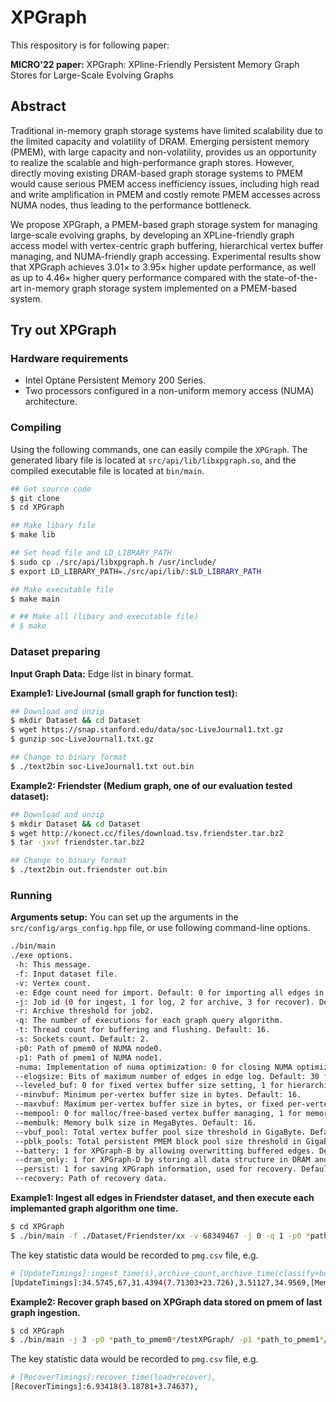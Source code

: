 # XPGraph

This respository is for following paper:

**MICRO'22 paper:** XPGraph: XPline-Friendly Persistent Memory Graph Stores for Large-Scale Evolving Graphs

## Abstract

Traditional in-memory graph storage systems have limited
scalability due to the limited capacity and volatility of DRAM.
Emerging persistent memory (PMEM), with large capacity
and non-volatility, provides us an opportunity to realize the
scalable and high-performance graph stores. However, directly moving existing DRAM-based graph storage systems
to PMEM would cause serious PMEM access inefficiency
issues, including high read and write amplification in PMEM
and costly remote PMEM accesses across NUMA nodes,
thus leading to the performance bottleneck. 
<!-- In this paper, -->
We propose XPGraph, a PMEM-based graph storage system for managing large-scale evolving graphs, by developing
an XPLine-friendly graph access model with vertex-centric
graph buffering, hierarchical vertex buffer managing, and
NUMA-friendly graph accessing. Experimental results show
that XPGraph achieves 3.01× to 3.95× higher update performance, 
as well as up to 4.46× higher query performance 
compared with the state-of-the-art in-memory graph storage system
implemented on a PMEM-based system.

## Try out XPGraph

### Hardware requirements
* Intel Optane Persistent Memory 200 Series.
* Two processors configured in a non-uniform memory access (NUMA) architecture.

### Compiling 

Using the following commands, one can easily compile the `XPGraph`. 
The generated libary file is located at `src/api/lib/libxpgraph.so`, 
and the compiled executable file is located at `bin/main`. 

```bash
## Get source code
$ git clone 
$ cd XPGraph

## Make libary file
$ make lib

## Set head file and LD_LIBRARY_PATH
$ sudo cp ./src/api/libxpgraph.h /usr/include/
$ export LD_LIBRARY_PATH=./src/api/lib/:$LD_LIBRARY_PATH

## Make executable file
$ make main

# ## Make all (libary and executable file)
# $ make
```

### Dataset preparing

**Input Graph Data:** Edge list in binary format. 

**Example1: LiveJournal (small graph for function test):**
```bash
## Download and unzip
$ mkdir Dataset && cd Dataset
$ wget https://snap.stanford.edu/data/soc-LiveJournal1.txt.gz
$ gunzip soc-LiveJournal1.txt.gz

## Change to binary format
$ ./text2bin soc-LiveJournal1.txt out.bin
```

**Example2: Friendster (Medium graph, one of our evaluation tested dataset):**
```bash
## Download and unzip
$ mkdir Dataset && cd Dataset
$ wget http://konect.cc/files/download.tsv.friendster.tar.bz2 
$ tar -jxvf friendster.tar.bz2

## Change to binary format
$ ./text2bin out.friendster out.bin
```

### Running

**Arguments setup:**
You can set up the arguments in the `src/config/args_config.hpp` file, 
or use following command-line options.

```bash
./bin/main
./exe options.
 -h: This message.
 -f: Input dataset file.
 -v: Vertex count.
 -e: Edge count need for import. Default: 0 for importing all edges in the dataset file.
 -j: Job id (0 for ingest, 1 for log, 2 for archive, 3 for recover). Default: 0.
 -r: Archive threshold for job2.
 -q: The number of executions for each graph query algorithm.
 -t: Thread count for buffering and flushing. Default: 16.
 -s: Sockets count. Default: 2.
 -p0: Path of pmem0 of NUMA node0.
 -p1: Path of pmem1 of NUMA node1.
 -numa: Implementation of numa optimization: 0 for closing NUMA optimization, 1 for out/in-graph based implementation, 2 for sub-graph based implementation. Default: 2.
 --elogsize: Bits of maximum number of edges in edge log. Default: 30 for 1 billion edges, i.e., edge size equals 8GB.
 --leveled_buf: 0 for fixed vertex buffer size setting, 1 for hierarchical vertex buffer size setting. Default: 1.
 --minvbuf: Minimum per-vertex buffer size in bytes. Default: 16.
 --maxvbuf: Maximum per-vertex buffer size in bytes, or fixed per-vertex buffer size when leveled_buf = 0. Default: 256.
 --mempool: 0 for malloc/free-based vertex buffer managing, 1 for memory pool based vertex buffer managing. Default: 1.
 --membulk: Memory bulk size in MegaBytes. Default: 16.
 --vbuf_pool: Total vertex buffer pool size threshold in GigaByte. Default: 16.
 --pblk_pools: Total persistent PMEM block pool size threshold in GigaByte. Default: 64.
 --battery: 1 for XPGraph-B by allowing overwritting buffered edges. Default: 0.
 --dram_only: 1 for XPGraph-D by storing all data structure in DRAM and set the per-vertex buffer size as fixed 64B. Default: 0.
 --persist: 1 for saving XPGraph information, used for recovery. Default: 1.
 --recovery: Path of recovery data.
```
**Example1: Ingest all edges in Friendster dataset, and then execute each implemanted graph algorithm one time.**

```bash
$ cd XPGraph
$ ./bin/main -f ./Dataset/Friendster/xx -v 68349467 -j 0 -q 1 -p0 *path_to_pmem0*/testXPGraph/ -p1 *path_to_pmem1*/testXPGraph/ --vbuf_pool 16 pblk_pools 64
```

The key statistic data would be recorded to `pmg.csv` file, e.g.
```bash
# [UpdateTimings]:ingest_time(s),archive_count,archive_time(classify+buffer),flush_all_time(s),make_graph_time(s),[Memory]: vbuf_pool_size,pblk_pool_size,[QueryTimings]:time_1hop(s),time_2hop(s),time_bfs(s),time_pagerank(s)
[UpdateTimings]:34.5745,67,31.4394(7.71303+23.726),3.51127,34.9569,[Memory]:5.17188,13.6719(7.32812+6.34375),[QueryTimings]:2.31569,12.6733,2.35859,3.31254,
```

**Example2: Recover graph based on XPGraph data stored on pmem of last graph ingestion.**

```bash
$ cd XPGraph
$ ./bin/main -j 3 -p0 *path_to_pmem0*/testXPGraph/ -p1 *path_to_pmem1*/testXPGraph/ --recovery *path_to_recovery*
```

The key statistic data would be recorded to `pmg.csv` file, e.g.
```bash
# [RecoverTimings]:recover_time(load+recover),
[RecoverTimings]:6.93418(3.18781+3.74637),
```